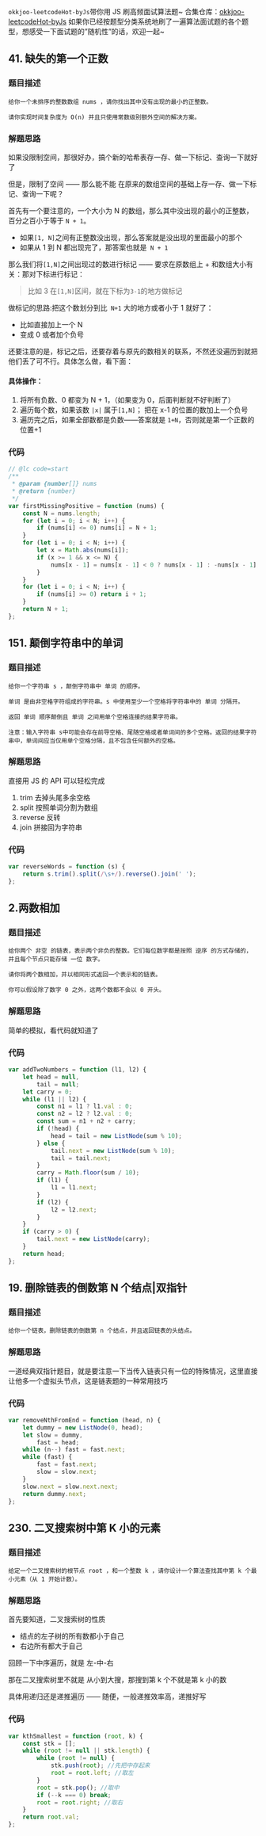 `okkjoo-leetcodeHot-byJs`带你用 JS 刷高频面试算法题~ 合集仓库：[okkjoo-leetcodeHot-byJs](https://github.com/okkjoo/okkjoo-leetcodeHot-byJs)
如果你已经按题型分类系统地刷了一遍算法面试题的各个题型，想感受一下面试题的”随机性”的话，欢迎一起~

## 41. 缺失的第一个正数

### 题目描述

```
给你一个未排序的整数数组 nums ，请你找出其中没有出现的最小的正整数。

请你实现时间复杂度为 O(n) 并且只使用常数级别额外空间的解决方案。
```

### 解题思路

如果没限制空间，那很好办，搞个新的哈希表存一存、做一下标记、查询一下就好了

但是，限制了空间 —— 那么能不能 在原来的数组空间的基础上存一存、做一下标记、查询一下呢？

首先有一个要注意的，一个大小为 N 的数组，那么其中没出现的最小的正整数，百分之百小于等于 `N + 1`。

- 如果`[1, N]`之间有正整数没出现，那么答案就是没出现的里面最小的那个
- 如果从 1 到 N 都出现完了，那答案也就是` N + 1`

那么我们将`[1,N]`之间出现过的数进行标记 —— 要求在原数组上 + 和数组大小有关：那对下标进行标记：

> 比如 3 在`[1,N]`区间，就在下标为`3-1`的地方做标记

做标记的思路:把这个数划分到比` N+1` 大的地方或者小于 1 就好了：

- 比如直接加上一个 N
- 变成 0 或者加个负号

还要注意的是，标记之后，还要存着与原先的数相关的联系，不然还没遍历到就把他们丢了可不行。具体怎么做，看下面：

#### 具体操作：

1. 将所有负数、0 都变为 N + 1，（如果变为 0，后面判断就不好判断了）
2. 遍历每个数，如果该数 `|x|` 属于`[1,N]`；
   把在 x-1 的位置的数加上一个负号
3. 遍历完之后，如果全部数都是负数——答案就是 `1+N`，否则就是第一个正数的位置+1

### 代码

```js
// @lc code=start
/**
 * @param {number[]} nums
 * @return {number}
 */
var firstMissingPositive = function (nums) {
	const N = nums.length;
	for (let i = 0; i < N; i++) {
		if (nums[i] <= 0) nums[i] = N + 1;
	}
	for (let i = 0; i < N; i++) {
		let x = Math.abs(nums[i]);
		if (x >= 1 && x <= N) {
			nums[x - 1] = nums[x - 1] < 0 ? nums[x - 1] : -nums[x - 1];
		}
	}
	for (let i = 0; i < N; i++) {
		if (nums[i] >= 0) return i + 1;
	}
	return N + 1;
};
```

## 151. 颠倒字符串中的单词

### 题目描述

```
给你一个字符串 s ，颠倒字符串中 单词 的顺序。

单词 是由非空格字符组成的字符串。s 中使用至少一个空格将字符串中的 单词 分隔开。

返回 单词 顺序颠倒且 单词 之间用单个空格连接的结果字符串。

注意：输入字符串 s中可能会存在前导空格、尾随空格或者单词间的多个空格。返回的结果字符串中，单词间应当仅用单个空格分隔，且不包含任何额外的空格。
```

### 解题思路

直接用 JS 的 API 可以轻松完成

1. trim 去掉头尾多余空格
2. split 按照单词分割为数组
3. reverse 反转
4. join 拼接回为字符串

### 代码

```js
var reverseWords = function (s) {
	return s.trim().split(/\s+/).reverse().join(' ');
};
```

## 2.两数相加

### 题目描述

```
给你两个 非空 的链表，表示两个非负的整数。它们每位数字都是按照 逆序 的方式存储的，并且每个节点只能存储 一位 数字。

请你将两个数相加，并以相同形式返回一个表示和的链表。

你可以假设除了数字 0 之外，这两个数都不会以 0 开头。
```

### 解题思路

简单的模拟，看代码就知道了

### 代码

```js
var addTwoNumbers = function (l1, l2) {
	let head = null,
		tail = null;
	let carry = 0;
	while (l1 || l2) {
		const n1 = l1 ? l1.val : 0;
		const n2 = l2 ? l2.val : 0;
		const sum = n1 + n2 + carry;
		if (!head) {
			head = tail = new ListNode(sum % 10);
		} else {
			tail.next = new ListNode(sum % 10);
			tail = tail.next;
		}
		carry = Math.floor(sum / 10);
		if (l1) {
			l1 = l1.next;
		}
		if (l2) {
			l2 = l2.next;
		}
	}
	if (carry > 0) {
		tail.next = new ListNode(carry);
	}
	return head;
};
```

## 19. 删除链表的倒数第 N 个结点|双指针

### 题目描述

```
给你一个链表，删除链表的倒数第 n 个结点，并且返回链表的头结点。
```

### 解题思路

一道经典双指针题目，就是要注意一下当传入链表只有一位的特殊情况，这里直接让他多一个虚拟头节点，这是链表题的一种常用技巧

### 代码

```js
var removeNthFromEnd = function (head, n) {
	let dummy = new ListNode(0, head);
	let slow = dummy,
		fast = head;
	while (n--) fast = fast.next;
	while (fast) {
		fast = fast.next;
		slow = slow.next;
	}
	slow.next = slow.next.next;
	return dummy.next;
};
```

## 230. 二叉搜索树中第 K 小的元素

### 题目描述

```
给定一个二叉搜索树的根节点 root ，和一个整数 k ，请你设计一个算法查找其中第 k 个最小元素（从 1 开始计数）。
```

### 解题思路

首先要知道，二叉搜索树的性质

- 结点的左子树的所有数都小于自己
- 右边所有都大于自己

回顾一下中序遍历，就是 左-中-右

那在二叉搜索树里不就是 从小到大搜，那搜到第 k 个不就是第 k 小的数

具体用递归还是递推遍历 —— 随便，一般递推效率高，递推好写

### 代码

```js
var kthSmallest = function (root, k) {
	const stk = [];
	while (root != null || stk.length) {
		while (root != null) {
			stk.push(root); //先把中存起来
			root = root.left; //取左
		}
		root = stk.pop(); //取中
		if (--k === 0) break;
		root = root.right; //取右
	}
	return root.val;
};
```
